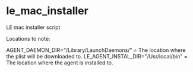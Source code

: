 le_mac_installer
================

LE mac installer script


Locations to note: 

  AGENT_DAEMON_DIR="/Library/LaunchDaemons/" = The location where the plist will be downloaded to.
  LE_AGENT_INSTAL_DIR="/Usr/local/bin" = The location where the agent is installed to.
  

